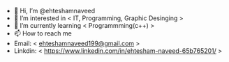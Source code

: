 - 👋 Hi, I’m @ehteshamnaveed
- 👀 I’m interested in < IT, Programming, Graphic Desinging >
- 🌱 I’m currently learning < Programmming(c++) >
- 📫 How to reach me 
- Email: < ehteshamnaveed199@gmail.com > 
- Linkdin: < https://www.linkedin.com/in/ehtesham-naveed-65b765201/ >

<!---
ehteshamnaveed/ehteshamnaveed is a ✨ special ✨ repository because its `README.md` (this file) appears on your GitHub profile.
You can click the Preview link to take a look at your changes.
--->

